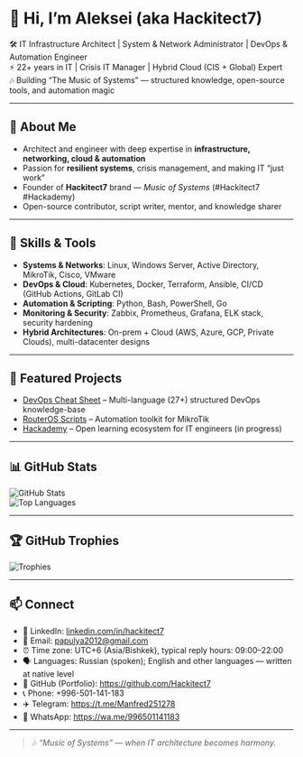 # 👋 Hi, I’m Aleksei (aka Hackitect7)

🛠 IT Infrastructure Architect | System & Network Administrator | DevOps & Automation Engineer  
⚡ 22+ years in IT | Crisis IT Manager | Hybrid Cloud (CIS + Global) Expert  
🎶 Building “The Music of Systems” — structured knowledge, open-source tools, and automation magic  

---

## 🌟 About Me
- Architect and engineer with deep expertise in **infrastructure, networking, cloud & automation**  
- Passion for **resilient systems**, crisis management, and making IT “just work”  
- Founder of **Hackitect7** brand — *Music of Systems* (#Hackitect7 #Hackademy)  
- Open-source contributor, script writer, mentor, and knowledge sharer  

---

## 🧰 Skills & Tools
- **Systems & Networks**: Linux, Windows Server, Active Directory, MikroTik, Cisco, VMware  
- **DevOps & Cloud**: Kubernetes, Docker, Terraform, Ansible, CI/CD (GitHub Actions, GitLab CI)  
- **Automation & Scripting**: Python, Bash, PowerShell, Go  
- **Monitoring & Security**: Zabbix, Prometheus, Grafana, ELK stack, security hardening  
- **Hybrid Architectures**: On-prem + Cloud (AWS, Azure, GCP, Private Clouds), multi-datacenter designs  

---

## 🚀 Featured Projects
- [DevOps Cheat Sheet](https://hackitect7.github.io/devops-cheat-sheet/) – Multi-language (27+) structured DevOps knowledge-base  
- [RouterOS Scripts](https://github.com/Hackitect7/routeros-scripts) – Automation toolkit for MikroTik  
- [Hackademy](https://github.com/Hackitect7) – Open learning ecosystem for IT engineers (in progress)  

---

## 📊 GitHub Stats
![GitHub Stats](https://github-readme-stats.vercel.app/api?username=Hackitect7&show_icons=true&theme=tokyonight&hide_border=true)  
![Top Languages](https://github-readme-stats.vercel.app/api/top-langs/?username=Hackitect7&layout=compact&theme=tokyonight&hide_border=true)  

---

## 🏆 GitHub Trophies
![Trophies](https://github-profile-trophy.vercel.app/?username=Hackitect7&theme=darkhub&no-frame=true&no-bg=true&margin-w=15)

---

## 📫 Connect
- 🔗 LinkedIn: [linkedin.com/in/hackitect7](https://linkedin.com/in/hackitect7)  
- 📧 Email: papulya2012@gmail.com  
- ⏰ Time zone: UTC+6 (Asia/Bishkek), typical reply hours: 09:00–22:00  
- 🗣️ Languages: Russian (spoken); English and other languages — written at native level  
- 🐙 GitHub (Portfolio): https://github.com/Hackitect7  
- 📞 Phone: +996-501-141-183  
- ✈️ Telegram: https://t.me/Manfred251278  
- 💬 WhatsApp: https://wa.me/996501141183

---

> 🎶 *“Music of Systems” — when IT architecture becomes harmony.*  
